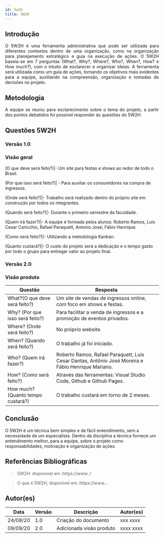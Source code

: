 ```yaml
---
id: 5w2h
title: 5W2H
---
```


## Introdução

<p align = "justify">
    O 5W2H é uma ferramenta administrativa  que pode ser utilizada para diferentes contextos dentro de uma organização, como na organização para planejamento estratégico e guia na execução de ações. O 5W2H baseia-se em 7 perguntas (What?, Why?, Where?, Who?, When?, How? e How much?), com o intuito de esclarecer e organizar ideias. A ferramenta será utilizada como um guia de ações, tornando os objetivos mais evidentes para a equipe, auxiliando na compreensão, organização e tomadas de decisões no projeto.
</p>

## Metodologia

<p align = "justify">
    A equipe se reuniu para esclarecimento sobre o tema do projeto, a partir dos pontos debatidos foi possível responder às questões do 5W2H.  
</p>


## Questões 5W2H

### Versão 1.0

### Visão geral

(O que deve será feito?)|- Um site para festas e shows ao redor de todo o Brasil.

(Por que isso será feito?)| - Para auxiliar os consumidores na compra de ingressos.

(Onde será feito?)|- Trabalho será realizado dentro do próprio site em construção por todos os integrantes.

(Quando será feito?)|- Durante o primeiro semestre da faculdade.

(Quem irá fazer?)|- A equipe é formada pelos alunos: Roberto Ramos, Luis Cesar Caricchio, Rafael Paraquett, Antonio José, Fábio Henrique.

(Como será feito?)|- Utilizando a metodologia Kanban.

(Quanto custará?)|- O custo do projeto será a dedicação e o tempo gasto por todo o grupo para entregar valor ao projeto final.


### Versão 2.0

### Visão produto

|Questão|Resposta|
|-------|--------|
|What?(O que deve será feito?)| Um site de vendas de ingressos online, com foco em shows e festas.|
|Why? (Por que isso será feito?)| Para facilitar a venda de ingressos e a promoção de eventos privados.|
|Where? (Onde será feito?)|No próprio website.|
|When? (Quando será feito?)|O trabalho já foi iniciado.|
|Who? (Quem irá fazer?)|Roberto Ramos, Rafael Paraquett, Luis Cesar Dantas, Antônio José Moreira e Fábio Henrique Mariano.|
|How? (Como será feito?)|Através das ferramentas: Visual Studio Code, Github e Github Pages.|
|How much? (Quanto tempo custará?)|O trabalho custará em torno de 2 meses.|


## Conclusão

O 5W2H é um técnica bem simples e de fácil entendimento, sem a necessidade de um especialista. Dentro da disciplina a técnica fornece um entendimento melhor, para a equipe, sobre o projeto como responsabilidades, motivação e organização de ações.   
 
 
## Referências Bibliográficas
> 5W2H: disponivel em :https://www../

> O que é 5W2H, disponivel em :https://www...

## Autor(es)
| Data | Versão | Descrição | Autor(es) |
| -- | -- | -- | -- |
| 24/08/20 | 1.0 | Criação do documento | xxx xxxx | 
| 09/09/20 | 2.0 | Adicionada visão produto | xxxx xxxx | 